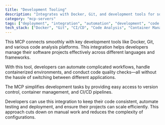 ```yaml
---
title: "Development Tooling"
description: "Integrates with Docker, Git, and development tools for software project management, code analysis, and automated workflows."
category: "mcp-servers"
tags: ["deployment", "integration", "automation", "development", "code quality"]
tech_stack: ["Docker", "Git", "CI/CD", "Code Analysis", "Container Management"]
---
```


This MCP connects smoothly with key development tools like Docker, Git, and various code analysis platforms. This integration helps developers manage their software projects effectively across different languages and frameworks.

With this tool, developers can automate complicated workflows, handle containerized environments, and conduct code quality checks—all without the hassle of switching between different applications.

The MCP simplifies development tasks by providing easy access to version control, container management, and CI/CD pipelines. 

Developers can use this integration to keep their code consistent, automate testing and deployment, and ensure their projects can scale efficiently. This approach cuts down on manual work and reduces the complexity of configurations.